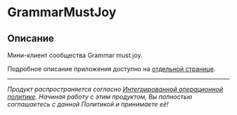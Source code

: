 # GrammarMustJoy

## Описание

Мини-клиент сообщества Grammar must joy.

Подробное описание приложения доступно на [отдельной странице](https://adslbarxatov.github.io/GrammarMustJoy).

---

*Продукт распространяется согласно [Интегрированной операционной политике](https://adslbarxatov.github.io/IOP/ru).
Начиная работу с этим продуктом, Вы полностью соглашаетесь с данной Политикой и принимаете её!*
